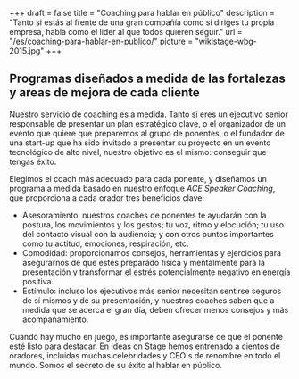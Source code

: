 +++
draft 			= false
title 			= "Coaching para hablar en público"
description		= "Tanto si estás al frente de una gran compañía como si diriges tu propia empresa, habla como el líder al que todos quieren seguir."
url	 			= "/es/coaching-para-hablar-en-publico/"
picture 		= "wikistage-wbg-2015.jpg"
+++

## Programas diseñados a medida de las fortalezas y areas de mejora de cada cliente

Nuestro servicio de coaching es a medida. Tanto si eres un ejecutivo senior responsable de presentar un plan estratégico clave, o el organizador de un evento que quiere que preparemos al grupo de ponentes, o el fundador de una start-up que ha sido invitado a presentar su proyecto en un evento tecnológico de alto nivel, nuestro objetivo es el mismo: conseguir que tengas éxito.

Elegimos el coach más adecuado para cada ponente, y diseñamos un programa a medida basado en nuestro enfoque *ACE Speaker Coaching*, que proporciona a cada orador tres beneficios clave:

* Asesoramiento: nuestros coaches de ponentes te ayudarán con la postura, los movimientos y los gestos; tu voz, ritmo y elocución; tu uso del contacto visual con la audiencia; y con otros puntos importantes como tu actitud, emociones, respiración, etc.
* Comodidad: proporcionamos consejos, herramientas y ejercicios para asegurarnos de que estés preparado física y mentalmente para la presentación y transformar el estrés potencialmente negativo en energía positiva.
* Estímulo: incluso los ejecutivos más senior necesitan sentirse seguros de sí mismos y de su presentación, y nuestros coaches saben que a medida que se acerca el gran día, deben ofrecer menos consejos y más acompañamiento.

Cuando hay mucho en juego, es importante asegurarse de que el ponente esté listo para destacar. En Ideas on Stage hemos entrenado a cientos de oradores, incluidas muchas celebridades y CEO's de renombre en todo el mundo. Somos el secreto de su éxito al hablar en público.